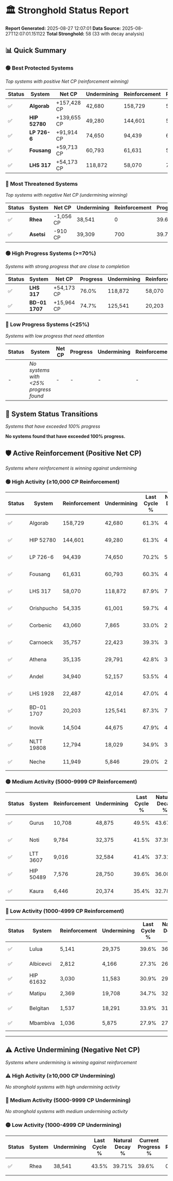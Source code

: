 # 🏛️ Stronghold Status Report

**Report Generated:** 2025-08-27 12:07:01
**Data Source:** 2025-08-27T12:07:01.151122
**Total Stronghold:** 58 (33 with decay analysis)

## 📊 Quick Summary

### 🟢 **Best Protected Systems**
*Top systems with positive Net CP (reinforcement winning)*

| Status | System | Net CP | Undermining | Reinforcement | Progress |
|--------|--------|--------|-------------|---------------|----------|
| ✅ | **Algorab** | +157,428 CP | 42,680 | 158,729 | 57.0% |
| ✅ | **HIP 52780** | +139,655 CP | 49,280 | 144,601 | 56.4% |
| ✅ | **LP 726-6** | +91,914 CP | 74,650 | 94,439 | 62.7% |
| ✅ | **Fousang** | +59,713 CP | 60,793 | 61,631 | 54.2% |
| ✅ | **LHS 317** | +54,173 CP | 118,872 | 58,070 | 76.0% |

### 🔴 **Most Threatened Systems**
*Top systems with negative Net CP (undermining winning)*

| Status | System | Net CP | Undermining | Reinforcement | Progress |
|--------|--------|--------|-------------|---------------|----------|
| ✅ | **Rhea** | -1,056 CP | 38,541 | 0 | 39.6% |
| ✅ | **Asetsi** | -910 CP | 39,309 | 700 | 39.7% |

### 🟢 **High Progress Systems (>=70%)**
*Systems with strong progress that are close to completion*

| Status | System | Net CP | Progress | Undermining | Reinforcement |
|--------|--------|--------|----------|-------------|---------------|
| ✅ | **LHS 317** | +54,173 CP | 76.0% | 118,872 | 58,070 |
| ✅ | **BD-01 1707** | +15,964 CP | 74.7% | 125,541 | 20,203 |

### 🔴 **Low Progress Systems (<25%)**
*Systems with low progress that need attention*

| Status | System | Net CP | Progress | Undermining | Reinforcement |
|--------|--------|--------|----------|-------------|---------------|
| - | *No systems with <25% progress found* | - | - | - | - |
## 🔄 System Status Transitions
*Systems that have exceeded 100% progress*

**No systems found that have exceeded 100% progress.**

## 🛡️ Active Reinforcement (Positive Net CP)
*Systems where reinforcement is winning against undermining*

### 🟢 High Activity (≥10,000 CP Reinforcement)

| Status | System | Reinforcement | Undermining | Last Cycle % | Natural Decay % | Current Progress % | Current CP | Net CP | Activity |
|--------|--------|---------------|-------------|--------------|-----------------|-------------------|------------|--------|----------|
| ✅ | Algorab | 158,729 | 42,680 | 61.3% | 41.26% | 57.0% | 570,000 | +157,428 | 🟢 High Reinforcement |
| ✅ | HIP 52780 | 144,601 | 49,280 | 61.3% | 42.43% | 56.4% | 564,000 | +139,655 | 🟢 High Reinforcement |
| ✅ | LP 726-6 | 94,439 | 74,650 | 70.2% | 53.51% | 62.7% | 627,000 | +91,914 | 🟢 High Reinforcement |
| ✅ | Fousang | 61,631 | 60,793 | 60.3% | 48.23% | 54.2% | 542,000 | +59,713 | 🟢 High Reinforcement |
| ✅ | LHS 317 | 58,070 | 118,872 | 87.9% | 70.58% | 76.0% | 760,000 | +54,173 | 🟢 High Reinforcement |
| ✅ | Orishpucho | 54,335 | 61,001 | 59.7% | 48.35% | 53.6% | 536,000 | +52,510 | 🟢 High Reinforcement |
| ✅ | Corbenic | 43,060 | 7,865 | 33.0% | 27.90% | 32.2% | 322,000 | +43,042 | 🟢 High Reinforcement |
| ✅ | Carnoeck | 35,757 | 22,423 | 39.3% | 33.56% | 37.1% | 371,000 | +35,397 | 🟢 High Reinforcement |
| ✅ | Athena | 35,135 | 29,791 | 42.8% | 36.36% | 39.8% | 397,999 | +34,426 | 🟢 High Reinforcement |
| ✅ | Andel | 34,940 | 52,157 | 53.5% | 44.96% | 48.3% | 483,000 | +33,444 | 🟢 High Reinforcement |
| ✅ | LHS 1928 | 22,487 | 42,014 | 47.0% | 40.74% | 42.8% | 428,000 | +20,563 | 🟢 High Reinforcement |
| ✅ | BD-01 1707 | 20,203 | 125,541 | 87.3% | 73.10% | 74.7% | 747,000 | +15,964 | 🟢 High Reinforcement |
| ✅ | Inovik | 14,504 | 44,675 | 47.9% | 42.07% | 43.4% | 434,000 | +13,258 | 🟢 High Reinforcement |
| ✅ | NLTT 19808 | 12,794 | 18,029 | 34.9% | 31.85% | 33.1% | 331,000 | +12,528 | 🟢 High Reinforcement |
| ✅ | Neche | 11,949 | 5,846 | 29.0% | 27.18% | 28.4% | 284,000 | +12,163 | 🟢 High Reinforcement |

### 🟡 Medium Activity (5000-9999 CP Reinforcement)

| Status | System | Reinforcement | Undermining | Last Cycle % | Natural Decay % | Current Progress % | Current CP | Net CP | Activity |
|--------|--------|---------------|-------------|--------------|-----------------|-------------------|------------|--------|----------|
| ✅ | Gurus | 10,708 | 48,875 | 49.5% | 43.67% | 44.6% | 446,000 | +9,274 | 🟡 Medium Reinforcement |
| ✅ | Noti | 9,784 | 32,375 | 41.5% | 37.39% | 38.3% | 382,999 | +9,086 | 🟡 Medium Reinforcement |
| ✅ | LTT 3607 | 9,016 | 32,584 | 41.4% | 37.31% | 38.1% | 381,000 | +7,904 | 🟡 Medium Reinforcement |
| ✅ | HIP 50489 | 7,576 | 28,750 | 39.6% | 36.00% | 36.7% | 367,000 | +7,009 | 🟡 Medium Reinforcement |
| ✅ | Kaura | 6,446 | 20,374 | 35.4% | 32.78% | 33.4% | 333,999 | +6,181 | 🟡 Medium Reinforcement |

### 🔴 Low Activity (1000-4999 CP Reinforcement)

| Status | System | Reinforcement | Undermining | Last Cycle % | Natural Decay % | Current Progress % | Current CP | Net CP | Activity |
|--------|--------|---------------|-------------|--------------|-----------------|-------------------|------------|--------|----------|
| ✅ | Lulua | 5,141 | 29,375 | 39.6% | 36.24% | 36.7% | 367,000 | +4,563 | 🔵 Low Reinforcement |
| ✅ | Albicevci | 2,812 | 4,166 | 27.3% | 26.58% | 26.9% | 268,999 | +3,192 | 🔵 Low Reinforcement |
| ✅ | HIP 61632 | 3,030 | 11,583 | 30.9% | 29.39% | 29.7% | 297,000 | +3,055 | 🔵 Low Reinforcement |
| ✅ | Matipu | 2,369 | 19,708 | 34.7% | 32.50% | 32.7% | 327,000 | +2,050 | 🔵 Low Reinforcement |
| ✅ | Belgitan | 1,537 | 18,291 | 33.9% | 31.97% | 32.1% | 321,000 | +1,314 | 🔵 Low Reinforcement |
| ✅ | Mbambiva | 1,036 | 5,875 | 27.9% | 27.18% | 27.3% | 273,000 | +1,209 | 🔵 Low Reinforcement |


---

## ⚠️ Active Undermining (Negative Net CP)
*Systems where undermining is winning against reinforcement*

### ⚠️ High Activity (≥10,000 CP Undermining)

*No stronghold systems with high undermining activity*

### 🔶 Medium Activity (5000-9999 CP Undermining)

*No stronghold systems with medium undermining activity*

### 🟡 Low Activity (1000-4999 CP Undermining)

| Status | System | Undermining | Last Cycle % | Natural Decay % | Current Progress % | Reinforcement | Current CP | Net CP | Activity |
|--------|--------|-------------|--------------|-----------------|-------------------|---------------|------------|--------|----------|
| ✅ | Rhea | 38,541 | 43.5% | 39.71% | 39.6% | 0 | 396,000 | -1,056 | 🟡 Low Undermining |
